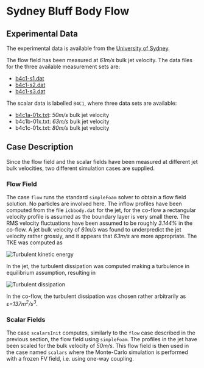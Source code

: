 # Sydney Bluff Body Flow

## Experimental Data
The experimental data is available from the [University of
Sydney](http://sydney.edu.au/engineering/aeromech/thermofluids/bluff.htm).

The flow field has been measured at _61m/s_ bulk jet velocity. The data files
for the three available measurement sets are:

- [b4c1-s1.dat](expdata/b4c1-s1.dat)
- [b4c1-s2.dat](expdata/b4c1-s2.dat)
- [b4c1-s3.dat](expdata/b4c1-s3.dat)


The scalar data is labelled `B4C1`, where three data sets are available:

- [b4c1a-01x.txt](expdata/b4c1a-01x.txt): _50m/s_ bulk jet velocity
- b4c1b-01x.txt: _63m/s_ bulk jet velocity
- b4c1c-01x.txt: _80m/s_ bulk jet velocity

## Case Description
Since the flow field and the scalar fields have been measured at different jet
bulk velocities, two different simulation cases are supplied.

### Flow Field
The case `flow` runs the standard `simpleFoam` solver to obtain a flow
field solution. No particles are involved here. The inflow profiles have been
computed from the file `icbbody.dat` for the jet, for the co-flow a
rectangular velocity profile is assumed as the boundary layer is very small
there. The RMS velocity fluctuations have been assumed to be roughly
_3.144%_ in the co-flow. A jet bulk velocity of _61m/s_ was found to
underpredict the jet velocity rather grossly, and it appears that _63m/s_
are more appropriate. The TKE was computed as

![Turbulent kinetic energy](http://quicklatex.com/cache3/69/ql_d5094350f9f1a25cce621a31b0409669_l3.png)

In the jet, the turbulent dissipation was computed making a turbulence in
equilibrium assumption, resulting in

![Turbulent dissipation](http://quicklatex.com/cache3/e5/ql_8a51ac652a13e828a0b58846677919e5_l3.png)

In the co-flow, the turbulent dissipation was chosen rather arbitrarily as
_&epsilon;=137m<sup>2</sup>/s<sup>3</sup>_.

### Scalar Fields
The case `scalarsInit` computes, similarly to the `flow` case described in
the previous section, the flow field using `simpleFoam`. The profiles in the
jet have been scaled for the bulk velocity of _50m/s_. This flow field is
then used in the case named `scalars` where the Monte-Carlo simulation is
performed with a frozen FV field, i.e. using one-way coupling.

